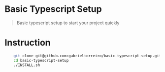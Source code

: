 # Basic Typescript Setup

> Basic typescript setup to start your project quickly


# Instruction

```sh
    git clone git@github.com:gabrieltorreiro/basic-typescript-setup.git
    cd basic-typescript-setup
    ./INSTALL.sh
```